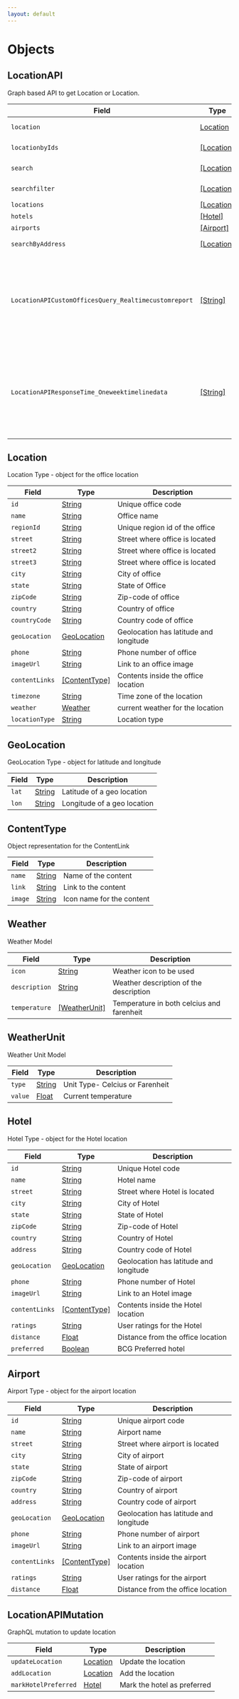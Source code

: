```yaml
---
layout: default
---
```

# Objects

## LocationAPI
Graph based API to get Location or Location.  <br />

| Field  | Type               | Description      |
| --------- | ------------------ | ---------------- |
| `location` | [Location](object#location) | Navigate location graph via this query, you will use this if you have access to location code otherwise use search query. Returns an Location object.  |
| `locationbyIds` | [[Location]](object#location) | Navigate location graph via this query, you will use this if you have access to location code otherwise use search query. Returns an collection Location object.  |
| `search` | [[Location]](object#location) | Lookup location by name, title or any other information you know. Returns the matching location objects as an array.  |
| `searchfilter` | [[Location]](object#location) | Lookup location by name, title or any other information you know. Returns the matching location objects as an array.  |
| `locations` | [[Location]](object#location) | Returns all location which exists sorted in ascending order by officeCode  |
| `hotels` | [[Hotel]](object#hotel) | Lookup for hotels in given location. Returns hotel in the location in a array  |
| `airports` | [[Airport]](object#airport) | Lookup for airports in given location. Returns airports in the location in a array  |
| `searchByAddress` | [[Location]](object#location) | Search for the given text and return collection of location data using  third party api.This locations are not available in location master <br />  |
| `LocationAPICustomOfficesQuery_Realtimecustomreport` | [[String]](scalar#string) |  <iframe src="https://www.site24x7.eu/public/dashboard/I6RSF5T1vs2VmjfvcW_EdbuuY2099IWqSJzovxoDudGlBW5Tkx55s7bPHfqIzxvLEOtJnC8lr8dQtZG5e-rGONE9Ue6GjDDiVh8LVWTUuavrq3xlVKIiynzbPbiIhati" scrolling="yes" align="center" height="200" width="800" border="0" frameborder="0"></iframe>  <br />  |
| `LocationAPIResponseTime_Oneweektimelinedata` | [[String]](scalar#string) | <iframe src="https://app.datadoghq.com/graph/embed?token=604d6baee98a8207f465840f9eeef3847bf06fa983bf64be7f6489793fbb61c5&height=200&width=400&legend=true" width="400" height="200" frameborder="0"></iframe>   |

## Location
Location Type - object for the office location

| Field  | Type               | Description      |
| --------- | ------------------ | ---------------- |
| `id` | [String](scalar#string) | Unique office code  |
| `name` | [String](scalar#string) | Office name  |
| `regionId` | [String](scalar#string) | Unique region id of the office  |
| `street` | [String](scalar#string) | Street where office is located  |
| `street2` | [String](scalar#string) | Street where office is located  |
| `street3` | [String](scalar#string) | Street where office is located  |
| `city` | [String](scalar#string) | City of office  |
| `state` | [String](scalar#string) | State of Office  |
| `zipCode` | [String](scalar#string) | Zip-code of office  |
| `country` | [String](scalar#string) | Country of office  |
| `countryCode` | [String](scalar#string) | Country code of office  |
| `geoLocation` | [GeoLocation](object#geolocation) | Geolocation has latitude and longitude  |
| `phone` | [String](scalar#string) | Phone number of office  |
| `imageUrl` | [String](scalar#string) | Link to an office image  |
| `contentLinks` | [[ContentType]](object#contenttype) | Contents inside the office location  |
| `timezone` | [String](scalar#string) | Time zone of the location  |
| `weather` | [Weather](object#weather) | current weather for the location  |
| `locationType` | [String](scalar#string) | Location type  |

## GeoLocation
GeoLocation Type - object for latitude and longitude

| Field  | Type               | Description      |
| --------- | ------------------ | ---------------- |
| `lat` | [String](scalar#string) | Latitude of a geo location  |
| `lon` | [String](scalar#string) | Longitude of a geo location  |

## ContentType
Object representation for the ContentLink

| Field  | Type               | Description      |
| --------- | ------------------ | ---------------- |
| `name` | [String](scalar#string) | Name of the content  |
| `link` | [String](scalar#string) | Link to the content  |
| `image` | [String](scalar#string) | Icon name for the content  |

## Weather
Weather Model

| Field  | Type               | Description      |
| --------- | ------------------ | ---------------- |
| `icon` | [String](scalar#string) | Weather icon to be used  |
| `description` | [String](scalar#string) | Weather description of the description  |
| `temperature` | [[WeatherUnit]](object#weatherunit) | Temperature in both celcius and farenheit  |

## WeatherUnit
Weather Unit Model

| Field  | Type               | Description      |
| --------- | ------------------ | ---------------- |
| `type` | [String](scalar#string) | Unit Type- Celcius or Farenheit  |
| `value` | [Float](scalar#float) | Current temperature  |

## Hotel
Hotel Type - object for the Hotel location

| Field  | Type               | Description      |
| --------- | ------------------ | ---------------- |
| `id` | [String](scalar#string) | Unique Hotel code  |
| `name` | [String](scalar#string) | Hotel name  |
| `street` | [String](scalar#string) | Street where Hotel is located  |
| `city` | [String](scalar#string) | City of Hotel  |
| `state` | [String](scalar#string) | State of Hotel  |
| `zipCode` | [String](scalar#string) | Zip-code of Hotel  |
| `country` | [String](scalar#string) | Country of Hotel  |
| `address` | [String](scalar#string) | Country code of Hotel  |
| `geoLocation` | [GeoLocation](object#geolocation) | Geolocation has latitude and longitude  |
| `phone` | [String](scalar#string) | Phone number of Hotel  |
| `imageUrl` | [String](scalar#string) | Link to an Hotel image  |
| `contentLinks` | [[ContentType]](object#contenttype) | Contents inside the Hotel location  |
| `ratings` | [String](scalar#string) | User ratings for the Hotel  |
| `distance` | [Float](scalar#float) | Distance from the office location  |
| `preferred` | [Boolean](scalar#boolean) | BCG Preferred hotel  |

## Airport
Airport Type - object for the airport location

| Field  | Type               | Description      |
| --------- | ------------------ | ---------------- |
| `id` | [String](scalar#string) | Unique airport code  |
| `name` | [String](scalar#string) | Airport name  |
| `street` | [String](scalar#string) | Street where airport is located  |
| `city` | [String](scalar#string) | City of airport  |
| `state` | [String](scalar#string) | State of airport  |
| `zipCode` | [String](scalar#string) | Zip-code of airport  |
| `country` | [String](scalar#string) | Country of airport  |
| `address` | [String](scalar#string) | Country code of airport  |
| `geoLocation` | [GeoLocation](object#geolocation) | Geolocation has latitude and longitude  |
| `phone` | [String](scalar#string) | Phone number of airport  |
| `imageUrl` | [String](scalar#string) | Link to an airport image  |
| `contentLinks` | [[ContentType]](object#contenttype) | Contents inside the airport location  |
| `ratings` | [String](scalar#string) | User ratings for the airport  |
| `distance` | [Float](scalar#float) | Distance from the office location  |

## LocationAPIMutation
GraphQL mutation to update location

| Field  | Type               | Description      |
| --------- | ------------------ | ---------------- |
| `updateLocation` | [Location](object#location) | Update the location  |
| `addLocation` | [Location](object#location) | Add the location  |
| `markHotelPreferred` | [Hotel](object#hotel) | Mark the hotel as preferred  |
